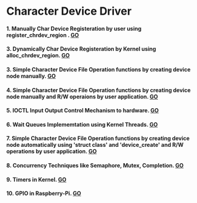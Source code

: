 # Character Device Driver
#### 1. Manually Char Device Registeration by user using register_chrdev_region . [GO](../2_Kernel_Device_Driver/01_Static_Char_Device_Reg/)
#### 3. Dynamically Char Device Registeration by Kernel using alloc_chrdev_region. [GO](../2_Kernel_Device_Driver/02_Dynamic_Char_Device_Reg/)
#### 3. Simple Character Device File Operation functions by creating device node manually. [GO](../2_Kernel_Device_Driver/03_File_Operations/)
#### 4. Simple Character Device File Operation functions by creating device node manually and R/W operaions by user application. [GO](../2_Kernel_Device_Driver/04_Auto_Device_File/)
#### 5. IOCTL Input Output Control Mechanism to hardware. [GO](../2_Kernel_Device_Driver/05_ioctl/)
#### 6. Wait Queues Implememtation using Kernel Threads. [GO](../2_Kernel_Device_Driver/06_Wait_Queue/)
#### 7. Simple Character Device File Operation functions by creating device node automatically using 'struct class' and 'device_create' and R/W operations by user application. [GO](../2_Kernel_Device_Driver/07_Char_Device_Driver_with_fs_auto/)
#### 8. Concurrency Techniques like Semaphore, Mutex, Completion. [GO](../2_Kernel_Device_Driver/08_Concurrency_Techniques/)
#### 9. Timers in Kernel. [GO](../2_Kernel_Device_Driver/09_Timers/)
#### 10. GPIO in Raspberry-Pi. [GO](../2_Kernel_Device_Driver/10_GPIO/)




